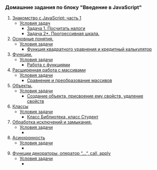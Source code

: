 ### Домашние задания по блоку "Введение в JavaScript"
1. [Знакомство с JavaScript: часть 1](https://github.com/Elena-Yakovleva/JavaScript-project/blob/main/lection1/README.md)
     * [Условия задач](https://github.com/Elena-Yakovleva/JavaScript-project/blob/main/lection1/task/First.md)
       * [Задача 1. Посчитать налоги](https://github.com/Elena-Yakovleva/JavaScript-project/blob/main/lection1/task/sumTask.js)  
       * [Задача 2*. Прогрессивная шкала.](https://github.com/Elena-Yakovleva/JavaScript-project/blob/main/lection1/task/progressiveTax.js)
2. [Основные понятия.](https://github.com/Elena-Yakovleva/JavaScript-project/blob/main/lection2/lection/README.md)
     * [Условия задачи](https://github.com/Elena-Yakovleva/JavaScript-project/blob/main/lection2/README.md)
       * [Функция квадратного уравнения и кредитный калькулятор](https://github.com/Elena-Yakovleva/JavaScript-project/blob/main/lection2/task.js)
3. [Функции.](https://github.com/Elena-Yakovleva/JavaScript-project/blob/main/lection3/lection/README.md)
     * [Условия задачи](https://github.com/Elena-Yakovleva/JavaScript-project/blob/main/lection3/README.md)
       * [Работа с функциями](https://github.com/Elena-Yakovleva/JavaScript-project/blob/main/lection3/task.js)
4. [Расширенная работа с массивами](https://github.com/Elena-Yakovleva/JavaScript-project/blob/main/lection4/lection/README.md)
     * [Условия задачи](https://github.com/Elena-Yakovleva/JavaScript-project/blob/main/lection4/README.md)
       * [Сравнение и преобразование массивов](https://github.com/Elena-Yakovleva/JavaScript-project/blob/main/lection4/task.js)
5. [Объекты.](https://github.com/Elena-Yakovleva/JavaScript-project/blob/main/lection5/lection/README.md)
     * [Условия задачи](https://github.com/Elena-Yakovleva/JavaScript-project/blob/main/lection5/README.md)
       * [Создание объекта, присвоение ему свойств, удаление свойств](https://github.com/Elena-Yakovleva/JavaScript-project/blob/main/lection5/task.js)
6. [Классы](https://github.com/Elena-Yakovleva/JavaScript-project/blob/main/lection6/lection/README.md)
     * [Условия задачи](https://github.com/Elena-Yakovleva/JavaScript-project/blob/main/lection6/README.md)
       * [Класс Библиотека, класс Студент](https://github.com/Elena-Yakovleva/JavaScript-project/blob/main/lection6/task.js)
7. [Обработка исключений и замыкания.]()
     * [Условия задачи]()
       * []()
8. [Асинхронность]()
     * [Условия задачи]()
       * []()
9. [Функции декораторы, оператор “...“, call, apply]()
     * [Условия задачи]()
       * []()